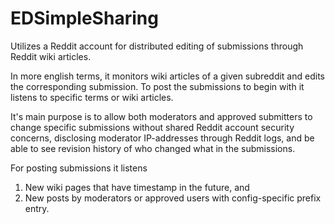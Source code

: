 # EDSimpleSharing
Utilizes a Reddit account for distributed editing of submissions through Reddit wiki articles.

In more english terms, it monitors wiki articles of a given subreddit and edits the corresponding submission. To post the submissions to begin with it listens to specific terms or wiki articles.

It's main purpose is to allow both moderators and approved submitters to change specific submissions without shared Reddit account security concerns, disclosing moderator IP-addresses through Reddit logs, and be able to see revision history of who changed what in the submissions.


For posting submissions it listens

1. New wiki pages that have timestamp in the future, and
1. New posts by moderators or approved users with config-specific prefix entry. 
